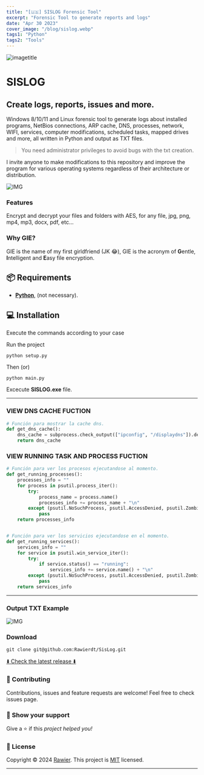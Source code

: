```yaml
---
title: "[🇺🇸] SISLOG Forensic Tool"
excerpt: "Forensic Tool to generate reports and logs"
date: "Apr 30 2023"
cover_image: "/blog/sislog.webp"
tags1: "Python"
tags2: "Tools"
---
```


![imagetitle](https://i.ibb.co/YcnFRM2/sislogtitle.jpg)

# SISLOG

## Create logs, reports, issues and more.
Windows 8/10/11 and Linux forensic tool to generate logs about installed programs, NetBios connections, ARP cache, DNS, processes, network, WIFI, services, computer modifications, scheduled tasks, mapped drives and more, all written in Python and output as TXT files.

> You need administrator privileges to avoid bugs with the txt creation.

I invite anyone to make modifications to this repository and improve the program for various operating systems regardless of their architecture or distribution.

![IMG](https://i.imgur.com/3Pw9O4u.png)


### Features

Encrypt and decrypt your files and folders with AES, for any file, jpg, png, mp4, mp3, docx, pdf, etc... 

### Why GIE?

GIE is the name of my first girldfriend (JK 😂), GIE is the acronym of **G**entle, **I**ntelligent and **E**asy file encryption.

## 📦 Requirements

- **[Python](https://www.python.org/downloads/)**, (not necessary).

## 💻 Installation

Execute the commands according to your case

Run the project

```batch
python setup.py
```

Then (or)

```batch
python main.py
```

Excecute **SISLOG.exe** file.

---

### VIEW DNS CACHE FUCTION

```python
# Función para mostrar la cache dns.
def get_dns_cache():
    dns_cache = subprocess.check_output(["ipconfig", "/displaydns"]).decode("ISO-8859-1")
    return dns_cache
```

### VIEW RUNNING TASK AND PROCESS FUCTION

```python
# Función para ver los procesos ejecutandose al momento.
def get_running_processes():
    processes_info = ""
    for process in psutil.process_iter():
        try:
            process_name = process.name()
            processes_info += process_name + "\n"
        except (psutil.NoSuchProcess, psutil.AccessDenied, psutil.ZombieProcess):
            pass
    return processes_info


# Función para ver los servicios ejecutandose en el momento.
def get_running_services():
    services_info = ""
    for service in psutil.win_service_iter():
        try:
            if service.status() == "running":
                services_info += service.name() + "\n"
        except (psutil.NoSuchProcess, psutil.AccessDenied, psutil.ZombieProcess):
            pass
    return services_info
```

---

### Output TXT Example

![IMG](https://i.ibb.co/cx4bMw6/SisLog-2.jpg)

### Download

`git clone git@github.com:Rawierdt/SisLog.git`

[⬇️ Check the latest release ⬇️](https://github.com/Rawierdt/SisLog/releases/tag/SISLOG)

### 🤝 Contributing

Contributions, issues and feature requests are welcome! Feel free to check issues page.

### 💜 Show your support

Give a ⭐️ if this _project helped you!_ 

### 📝 License

Copyright © 2024 [Rawier](https://rawier.vercel.app). This project is [MIT](/LICENSE) licensed.

---